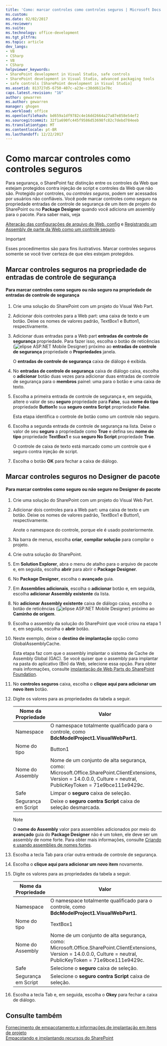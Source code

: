 ```yaml
---
title: 'Como: marcar controles como controles seguros | Microsoft Docs'
ms.custom: 
ms.date: 02/02/2017
ms.reviewer: 
ms.suite: 
ms.technology: office-development
ms.tgt_pltfrm: 
ms.topic: article
dev_langs:
- VB
- CSharp
- VB
- CSharp
helpviewer_keywords:
- SharePoint development in Visual Studio, safe controls
- SharePoint development in Visual Studio, advanced packaging tools
- safe controls [SharePoint development in Visual Studio]
ms.assetid: 813727d5-6750-407c-a23e-c38dd611e78c
caps.latest.revision: "16"
author: gewarren
ms.author: gewarren
manager: ghogen
ms.workload: office
ms.openlocfilehash: bd659a1df9782c4e16dd2664a27a87e858e54ef2
ms.sourcegitcommit: 32f1a690fc445f9586d53698fc82c7debd784eeb
ms.translationtype: MT
ms.contentlocale: pt-BR
ms.lasthandoff: 12/22/2017
---
```

# <a name="how-to-mark-controls-as-safe-controls"></a>Como marcar controles como controles seguros
  Para segurança, o SharePoint faz distinção entre os controles da Web que estejam protegidos contra injeção de script e controles da Web que não são. Protegido por controles, ou *controles seguros*, podem ser acessados por usuários não confiáveis. Você pode marcar controles como seguro na propriedade entradas de controle de segurança de um item de projeto do SharePoint ou no **Package Designer** quando você adiciona um assembly para o pacote. Para saber mais, veja  
  
 [Alteração das configurações de arquivo de Web. config](http://go.microsoft.com/fwlink/?LinkId=178965) e [Registrando um Assembly de parte da Web como um controle seguro](http://go.microsoft.com/fwlink/?LinkId=171013).  
  
> [!IMPORTANT]  
>  Esses procedimentos são para fins ilustrativos. Marcar controles seguros somente se você tiver certeza de que eles estejam protegidos.  
  
## <a name="marking-safe-controls-in-the-safe-control-entries-property"></a>Marcar controles seguros na propriedade de entradas de controle de segurança  
  
#### <a name="to-mark-controls-as-safe-or-unsafe-in-the-safe-control-entries-property"></a>Para marcar controles como seguro ou não seguro na propriedade de entradas de controle de segurança  
  
1.  Crie uma solução do SharePoint com um projeto do Visual Web Part.  
  
2.  Adicionar dois controles para a Web part: uma caixa de texto e um botão. Deixe os nomes de valores padrão, TextBox1 e Button1, respectivamente.  
  
3.  Adicionar duas entradas para a Web part **entradas de controle de segurança** propriedade. Para fazer isso, escolha o botão de reticências (![elipse ASP.NET Mobile Designer](../sharepoint/media/mwellipsis.gif "elipse ASP.NET Mobile Designer")) próximo ao **entradas de controle de segurança** propriedade o  **Propriedades** janela.  
  
     O **entradas de controle de segurança** caixa de diálogo é exibida.  
  
4.  No **entradas de controle de segurança** caixa de diálogo caixa, escolha o **adicionar** botão duas vezes para adicionar duas entradas de controle de segurança para o **membros** painel: uma para o botão e uma caixa de texto.  
  
5.  Escolha a primeira entrada de controle de segurança e, em seguida, altere o valor de seu **seguro** propriedade para **False**, sua **nome do tipo** propriedade **Button1**e sua **seguro contra Script** propriedade **False**.  
  
     Esta etapa identifica o controle de botão como um controle não seguro.  
  
6.  Escolha a segunda entrada de controle de segurança na lista. Deixe o valor de seu **seguro** a propriedade como **True** e defina seu **nome do tipo** propriedade **TextBox1** e sua **seguro No Script** propriedade **True**.  
  
     O controle de caixa de texto está marcado como um controle que é seguro contra injeção de script.  
  
7.  Escolha o botão **OK** para fechar a caixa de diálogo.  
  
## <a name="marking-safe-controls-in-the-package-designer"></a>Marcar controles seguros no Designer de pacote  
  
#### <a name="to-mark-controls-as-safe-or-unsafe-in-the-package-designer"></a>Para marcar controles como seguro ou não seguro no Designer de pacote  
  
1.  Crie uma solução do SharePoint com um projeto do Visual Web Part.  
  
2.  Adicionar dois controles para a Web part: uma caixa de texto e um botão. Deixe os nomes de valores padrão, TextBox1 e Button1, respectivamente.  
  
     Anote o namespace do controle, porque ele é usado posteriormente.  
  
3.  Na barra de menus, escolha **criar**, **compilar solução** para compilar o projeto.  
  
4.  Crie outra solução do SharePoint.  
  
5.  Em **Solution Explorer**, abra o menu de atalho para o arquivo de pacote e, em seguida, escolha **abrir** para abrir o **Package Designer**.  
  
6.  No **Package Designer**, escolha o **avançado** guia.  
  
7.  Em **Assemblies adicionais**, escolha o **adicionar** botão e, em seguida, escolha **adicionar Assembly existente** da lista.  
  
8.  No **adicionar Assembly existente** caixa de diálogo caixa, escolha o botão de reticências (![elipse ASP.NET Mobile Designer](../sharepoint/media/mwellipsis.gif "elipse ASP.NET Mobile Designer")) próximo ao  **Caminho de origem**.  
  
9. Escolha o assembly da solução do SharePoint que você criou na etapa 1 e, em seguida, escolha o **abrir** botão.  
  
10. Neste exemplo, deixe o **destino de implantação** opção como GlobalAssemblyCache.  
  
     Esta etapa faz com que o assembly implantar o sistema de Cache de Assembly Global (GAC). Se você quiser que o assembly para implantar na pasta do aplicativo (Bin) da Web, selecione essa opção. Para obter mais informações, consulte [implantação de Web Parts do SharePoint Foundation](http://go.microsoft.com/fwlink/?LinkId=177509).  
  
11. No **controles seguros** caixa, escolha o **clique aqui para adicionar um novo item** botão.  
  
12. Digite os valores para as propriedades da tabela a seguir.  
  
    |Nome da Propriedade|Valor|  
    |-------------------|-----------|  
    |Namespace|O namespace totalmente qualificado para o controle, como **BdcModelProject1.VisualWebPart1**.|  
    |Nome do tipo|Button1|  
    |Nome do Assembly|Nome de um conjunto de alta segurança, como: Microsoft.Office.SharePoint.ClientExtensions, Version = 14.0.0.0, Culture = neutral, PublicKeyToken = 71e9bce111e9429c.|  
    |Safe|Limpar o **seguro** caixa de seleção.|  
    |Segurança em Script|Deixe o **seguro contra Script** caixa de seleção desmarcada.|  
  
    > [!NOTE]  
    >  O **nome do Assembly** valor para assemblies adicionados por meio do **avançado** guia do **Package Designer** não é um token, ele deve ser um assembly de nome forte. Para obter mais informações, consulte [Criando e usando assemblies de nomes fortes](http://go.microsoft.com/fwlink/?LinkId=177513).  
  
13. Escolha a tecla Tab para criar outra entrada de controle de segurança.  
  
14. Escolha o **clique aqui para adicionar um novo item** novamente.  
  
15. Digite os valores para as propriedades da tabela a seguir.  
  
    |Nome da Propriedade|Valor|  
    |-------------------|-----------|  
    |Namespace|O namespace totalmente qualificado para o controle, como **BdcModelProject1.VisualWebPart1**.|  
    |Nome do tipo|TextBox1|  
    |Nome do Assembly|Nome de um conjunto de alta segurança, como: Microsoft.Office.SharePoint.ClientExtensions, Version = 14.0.0.0, Culture = neutral, PublicKeyToken = 71e9bce111e9429c.|  
    |Safe|Selecione o **seguro** caixa de seleção.|  
    |Segurança em Script|Selecione o **seguro contra Script** caixa de seleção.|  
  
16. Escolha a tecla Tab e, em seguida, escolha o **Okey** para fechar a caixa de diálogo.  
  
## <a name="see-also"></a>Consulte também  
 [Fornecimento de empacotamento e informações de implantação em itens de projeto](../sharepoint/providing-packaging-and-deployment-information-in-project-items.md)   
 [Empacotando e implantando recursos do SharePoint](../sharepoint/packaging-and-deploying-sharepoint-solutions.md)  
  
  